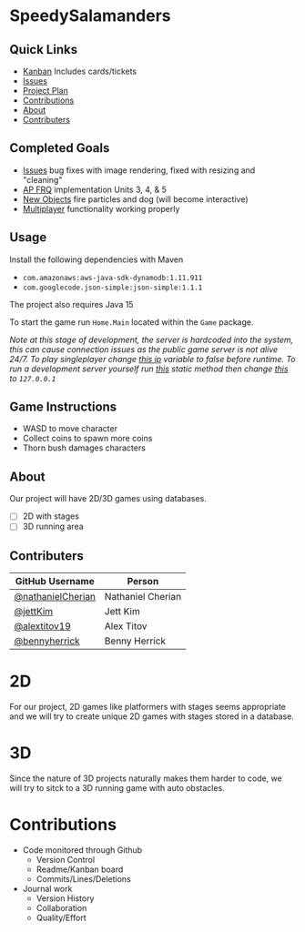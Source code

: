 # SpeedySalamanders

## Quick Links
- [Kanban](https://github.com/nathanielCherian/SpeedySalamanders/projects/1) Includes cards/tickets
- [Issues](https://github.com/nathanielCherian/SpeedySalamanders/issues)
- [Project Plan](https://docs.google.com/document/d/1mY7egnD32HIzg7C8C9wMr7rFPewVq4cXQqh_mbIy8mc/edit?usp=sharing)
- [Contributions](https://github.com/nathanielCherian/SpeedySalamanders/graphs/contributors)
- [About](https://github.com/nathanielCherian/SpeedySalamanders#about)
- [Contributers](https://github.com/nathanielCherian/SpeedySalamanders#contributers)
## Completed Goals
- [Issues](https://github.com/nathanielCherian/SpeedySalamanders/issues) bug fixes with image rendering, fixed with resizing and "cleaning"
- [AP FRQ](https://github.com/nathanielCherian/SpeedySalamanders/tree/master/src/APFRQ) implementation Units 3, 4, & 5
- [New Objects](https://github.com/nathanielCherian/SpeedySalamanders/tree/master/src/Game/Objects) fire particles and dog (will become interactive)
- [Multiplayer](https://github.com/nathanielCherian/SpeedySalamanders/tree/master/src/Game/Multiplayer) functionality working properly


## Usage
Install the following dependencies with Maven
- ```com.amazonaws:aws-java-sdk-dynamodb:1.11.911```
- ```com.googlecode.json-simple:json-simple:1.1.1```

The project also requires Java 15

To start the game run ```Home.Main``` located within the ```Game``` package.

*Note at this stage of development, the server is hardcoded into the system, this can cause connection issues as the public game server is not alive 24/7. To play singleplayer change [this ip](https://github.com/nathanielCherian/SpeedySalamanders/blob/master/src/Game/Board.java#L26) variable to false before runtime. To run a development server yourself run [this](https://github.com/nathanielCherian/SpeedySalamanders/blob/master/src/Game/Multiplayer/ServerMain.java#L23) static method then change [this](https://github.com/nathanielCherian/SpeedySalamanders/blob/master/src/Game/Board.java#L42) to `127.0.0.1`*

## Game Instructions
- WASD to move character
- Collect coins to spawn more coins
- Thorn bush damages characters

## About
Our project will have 2D/3D games using databases. 
- [ ] 2D with stages
- [ ] 3D running area

## Contributers
| GitHub Username | Person |
| --- | --- |
| [@nathanielCherian](https://github.com/VihanJ) | Nathaniel Cherian |
| [@jettKim](https://github.com/JettKim) | Jett Kim |
| [@alextitov19](https://github.com/alextitov19) | Alex Titov |
| [@bennyherrick](https://github.com/bennyherrick) | Benny Herrick |

# 2D
For our project, 2D games like platformers with stages seems appropriate and we will try to create unique 2D games with stages stored in a database.
# 3D
Since the nature of 3D projects naturally makes them harder to code, we will try to sitck to a 3D running game with auto obstacles.
# Contributions
- Code monitored through Github 
  - Version Control
  - Readme/Kanban board
  - Commits/Lines/Deletions
- Journal work
  - Version History
  - Collaboration
  - Quality/Effort

